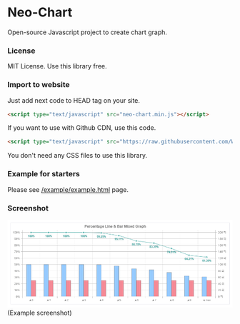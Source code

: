 # Neo-Chart
Open-source Javascript project to create chart graph.

### License
MIT License. Use this library free.

### Import to website
Just add next code to HEAD tag on your site.
``` html
<script type="text/javascript" src="neo-chart.min.js"></script>
```

If you want to use with Github CDN, use this code.
``` html
<script type="text/javascript" src="https://raw.githubusercontent.com/WolfgangKurz/Neo-Chart/master/src/neo-chart.min.js"></script>
```

You don't need any CSS files to use this library.

### Example for starters
Please see [/example/example.html](https://github.com/WolfgangKurz/Neo-Chart/blob/master/example/example.html) page.

### Screenshot
![Example screenshot](https://raw.githubusercontent.com/WolfgangKurz/Neo-Chart/master/example/example.PNG)
(Example screenshot)
